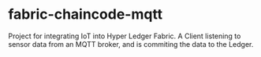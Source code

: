 # fabric-chaincode-mqtt
Project for integrating IoT into Hyper Ledger Fabric. A Client listening to sensor data from an MQTT broker, and is commiting the data to the Ledger. 
